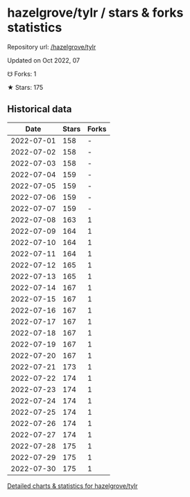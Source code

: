 # hazelgrove/tylr / stars & forks statistics

Repository url: [/hazelgrove/tylr](https://github.com/hazelgrove/tylr)

Updated on Oct 2022, 07

☋ Forks: 1

★ Stars: 175

## Historical data
| Date | Stars | Forks |
|------|-------|-------|
| 2022-07-01 | 158 | - | 
| 2022-07-02 | 158 | - | 
| 2022-07-03 | 158 | - | 
| 2022-07-04 | 159 | - | 
| 2022-07-05 | 159 | - | 
| 2022-07-06 | 159 | - | 
| 2022-07-07 | 159 | - | 
| 2022-07-08 | 163 | 1 | 
| 2022-07-09 | 164 | 1 | 
| 2022-07-10 | 164 | 1 | 
| 2022-07-11 | 164 | 1 | 
| 2022-07-12 | 165 | 1 | 
| 2022-07-13 | 165 | 1 | 
| 2022-07-14 | 167 | 1 | 
| 2022-07-15 | 167 | 1 | 
| 2022-07-16 | 167 | 1 | 
| 2022-07-17 | 167 | 1 | 
| 2022-07-18 | 167 | 1 | 
| 2022-07-19 | 167 | 1 | 
| 2022-07-20 | 167 | 1 | 
| 2022-07-21 | 173 | 1 | 
| 2022-07-22 | 174 | 1 | 
| 2022-07-23 | 174 | 1 | 
| 2022-07-24 | 174 | 1 | 
| 2022-07-25 | 174 | 1 | 
| 2022-07-26 | 174 | 1 | 
| 2022-07-27 | 174 | 1 | 
| 2022-07-28 | 175 | 1 | 
| 2022-07-29 | 175 | 1 | 
| 2022-07-30 | 175 | 1 | 


[Detailed charts & statistics for hazelgrove/tylr](https://reviewgithub.com/rep/hazelgrove/tylr)

